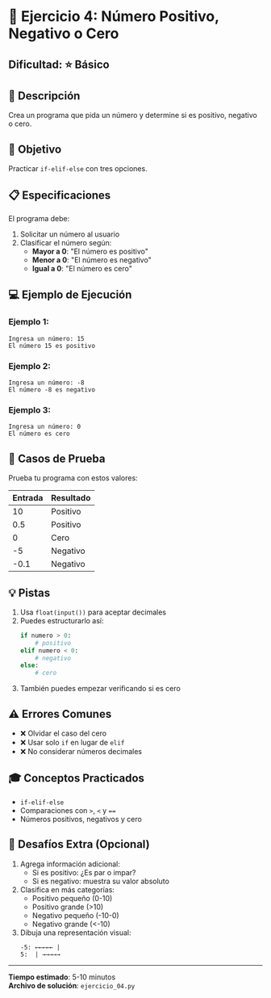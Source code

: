 # 🔢 Ejercicio 4: Número Positivo, Negativo o Cero

## Dificultad: ⭐ Básico

## 📝 Descripción

Crea un programa que pida un número y determine si es positivo, negativo o cero.

## 🎯 Objetivo

Practicar `if-elif-else` con tres opciones.

## 📋 Especificaciones

El programa debe:

1. Solicitar un número al usuario
2. Clasificar el número según:
   - **Mayor a 0**: "El número es positivo"
   - **Menor a 0**: "El número es negativo"
   - **Igual a 0**: "El número es cero"

## 💻 Ejemplo de Ejecución

### Ejemplo 1:
```
Ingresa un número: 15
El número 15 es positivo
```

### Ejemplo 2:
```
Ingresa un número: -8
El número -8 es negativo
```

### Ejemplo 3:
```
Ingresa un número: 0
El número es cero
```

## 🧪 Casos de Prueba

Prueba tu programa con estos valores:

| Entrada | Resultado |
|---------|-----------|
| 10 | Positivo |
| 0.5 | Positivo |
| 0 | Cero |
| -5 | Negativo |
| -0.1 | Negativo |

## 💡 Pistas

1. Usa `float(input())` para aceptar decimales
2. Puedes estructurarlo así:
   ```python
   if numero > 0:
       # positivo
   elif numero < 0:
       # negativo
   else:
       # cero
   ```
3. También puedes empezar verificando si es cero

## ⚠️ Errores Comunes

- ❌ Olvidar el caso del cero
- ❌ Usar solo `if` en lugar de `elif`
- ❌ No considerar números decimales

## 🎓 Conceptos Practicados

- `if-elif-else`
- Comparaciones con `>`, `<` y `==`
- Números positivos, negativos y cero

## 🚀 Desafíos Extra (Opcional)

1. Agrega información adicional:
   - Si es positivo: ¿Es par o impar?
   - Si es negativo: muestra su valor absoluto
2. Clasifica en más categorías:
   - Positivo pequeño (0-10)
   - Positivo grande (>10)
   - Negativo pequeño (-10-0)
   - Negativo grande (<-10)
3. Dibuja una representación visual:
   ```
   -5: ←←←←← |
   5:  | →→→→→
   ```

---

**Tiempo estimado**: 5-10 minutos  
**Archivo de solución**: `ejercicio_04.py`

